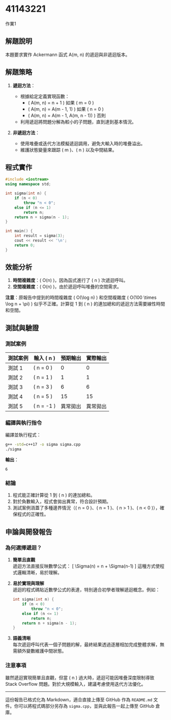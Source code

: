 # 41143221
作業1
## 解題說明
本題要求實作 Ackermann 函式 A(m, n) 的遞迴與非遞迴版本。
## 解題策略
1. **遞迴方法**：
   - 根據給定定義實現函數：
     - \( A(m, n) = n + 1 \) 如果 \( m = 0 \)
     - \( A(m, n) = A(m - 1, 1) \) 如果 \( n = 0 \)
     - \( A(m, n) = A(m - 1, A(m, n - 1)) \) 否則
   - 利用遞迴將問題分解為較小的子問題，直到達到基本情況。

2. **非遞迴方法**：
   - 使用堆疊或迭代方法模擬遞迴調用，避免大輸入時的堆疊溢出。
   - 維護狀態變量來跟踪 \( m \)、\( n \) 以及中間結果。
## 程式實作
```cpp
#include <iostream>
using namespace std;

int sigma(int n) {
    if (n < 0)
        throw "n < 0";
    else if (n <= 1)
        return n;
    return n + sigma(n - 1);
}

int main() {
    int result = sigma(3);
    cout << result << '\n';
    return 0;
}
```

## 效能分析

1. **時間複雜度**：\( O(n) \)，因為函式進行了 \( n \) 次遞迴呼叫。
2. **空間複雜度**：\( O(n) \)，由於遞迴呼叫堆疊的空間需求。

**注意**：原報告中提到的時間複雜度 \( O(\log n) \) 和空間複雜度 \( O(100 \times \log n + \pi) \) 似乎不正確。計算從 1 到 \( n \) 的連加總和的遞迴方法需要線性時間和空間。

## 測試與驗證

### 測試案例

| 測試案例 | 輸入 \( n \) | 預期輸出 | 實際輸出 |
|----------|-------------|----------|----------|
| 測試 1   | \( n = 0 \) | 0        | 0        |
| 測試 2   | \( n = 1 \) | 1        | 1        |
| 測試 3   | \( n = 3 \) | 6        | 6        |
| 測試 4   | \( n = 5 \) | 15       | 15       |
| 測試 5   | \( n = -1 \)| 異常拋出 | 異常拋出 |

### 編譯與執行指令

編譯並執行程式：

```bash
g++ -std=c++17 -o sigma sigma.cpp
./sigma
```

**輸出**：
```
6
```

### 結論

1. 程式能正確計算從 1 到 \( n \) 的連加總和。
2. 對於負數輸入，程式會拋出異常，符合設計預期。
3. 測試案例涵蓋了多種邊界情況（\( n = 0 \)、\( n = 1 \)、\( n > 1 \)、\( n < 0 \)），確保程式的正確性。

## 申論與開發報告

### 為何選擇遞迴？

1. **簡單且直觀**  
   遞迴方法直接反映數學公式：
   \[
   \Sigma(n) = n + \Sigma(n-1)
   \]
   這種方式使程式邏輯清晰，易於理解。

2. **易於實現與理解**  
   遞迴的程式碼貼近數學公式的表達，特別適合初學者理解遞迴概念。例如：
   ```cpp
   int sigma(int n) {
       if (n < 0)
           throw "n < 0";
       else if (n <= 1)
           return n;
       return n + sigma(n - 1);
   }
   ```

3. **語義清晰**  
   每次遞迴呼叫代表一個子問題的解，最終結果透過逐層相加完成整體求解，無需額外變數維護中間狀態。

### 注意事項

雖然遞迴實現簡單且直觀，但當 \( n \) 過大時，遞迴可能因堆疊深度限制導致 Stack Overflow 問題。對於大規模輸入，建議考慮使用迭代方法優化。

---

這份報告已格式化為 Markdown，適合直接上傳至 GitHub 作為 `README.md` 文件。你可以將程式碼部分另存為 `sigma.cpp`，並與此報告一起上傳至 GitHub 倉庫。
